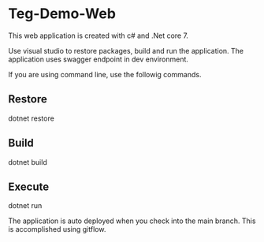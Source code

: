 # Teg-Demo-Web
This web application is created with c# and .Net core 7. 

Use visual studio to restore packages, build and run the application. The application uses swagger endpoint in dev environment.

If you are using command line, use the followig commands.

## Restore
dotnet restore

## Build 
dotnet build

## Execute
dotnet run

The application is auto deployed when you check into the main branch. This is accomplished using gitflow.